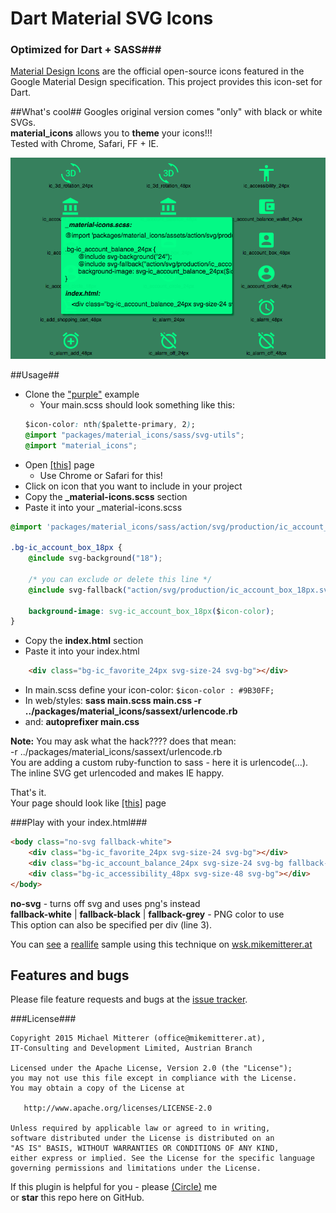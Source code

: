 # Dart Material SVG Icons
### Optimized for Dart + SASS###

[Material Design Icons][materialicons] are the official open-source icons featured in the Google Material Design specification.
This project provides this icon-set for Dart.
 
##What's cool##
Googles original version comes "only" with black or white SVGs.  
**material_icons** allows you to **theme** your icons!!!  
Tested with Chrome, Safari, FF + IE.

![Screenshot][screenshot]

##Usage##
* Clone the ["purple"][purple] example
  - Your main.scss should look something like this:
  ```css
  $icon-color: nth($palette-primary, 2);
  @import "packages/material_icons/sass/svg-utils";
  @import "material_icons";
  ``` 
* Open <a href="https://rawgit.com/MikeMitterer/dart-material-icons/master/lib/sass/index.html" target="_blank">[this]</a> page
  - Use Chrome or Safari for this!
* Click on icon that you want to include in your project
* Copy the **_material-icons.scss** section
* Paste it into your _material-icons.scss
```css
@import 'packages/material_icons/sass/action/svg/production/ic_account_box_18px';

.bg-ic_account_box_18px {
    @include svg-background("18");
    
    /* you can exclude or delete this line */
    @include svg-fallback("action/svg/production/ic_account_box_18px.svg","action/2x_web/ic_account_box_black_18dp.png","action/2x_web/ic_account_box_white_18dp.png","action/2x_web/ic_account_box_grey600_18dp.png");
    
    background-image: svg-ic_account_box_18px($icon-color);
}
```
* Copy the **index.html** section
* Paste it into your index.html
```html
    <div class="bg-ic_favorite_24px svg-size-24 svg-bg"></div>
```
* In main.scss define your icon-color: `$icon-color : #9B30FF;`
* In web/styles: **sass main.scss main.css -r ../packages/material_icons/sassext/urlencode.rb**
* and: **autoprefixer main.css**

**Note:**
You may ask what the hack???? does that mean:  
-r ../packages/material_icons/sassext/urlencode.rb  
You are adding a custom ruby-function to sass - here it is urlencode(...).  
The inline SVG get urlencoded and makes IE happy.  

That's it.    
Your page should look like <a href="https://rawgit.com/MikeMitterer/dart-material-icons/master/example/purple/web/index.html" target="_blank">[this]</a> page   

###Play with your index.html###

```html
<body class="no-svg fallback-white">
    <div class="bg-ic_favorite_24px svg-size-24 svg-bg"></div>
    <div class="bg-ic_account_balance_24px svg-size-24 svg-bg fallback-grey"></div>
    <div class="bg-ic_accessibility_48px svg-size-48 svg-bg"></div>
</body>
```
**no-svg** - turns off svg and uses png's instead  
**fallback-white** | **fallback-black** | **fallback-grey** - PNG color to use  
This option can also be specified per div (line 3).    

You can [see](http://wsk.mikemitterer.at/) a [reallife] sample using this technique on [wsk.mikemitterer.at](http://wsk.mikemitterer.at/) 

## Features and bugs

Please file feature requests and bugs at the [issue tracker][tracker].

###License###

    Copyright 2015 Michael Mitterer (office@mikemitterer.at),
    IT-Consulting and Development Limited, Austrian Branch

    Licensed under the Apache License, Version 2.0 (the "License");
    you may not use this file except in compliance with the License.
    You may obtain a copy of the License at

       http://www.apache.org/licenses/LICENSE-2.0

    Unless required by applicable law or agreed to in writing,
    software distributed under the License is distributed on an
    "AS IS" BASIS, WITHOUT WARRANTIES OR CONDITIONS OF ANY KIND,
    either express or implied. See the License for the specific language
    governing permissions and limitations under the License.
    
If this plugin is helpful for you - please [(Circle)](http://gplus.mikemitterer.at/) me  
or **star** this repo here on GitHub.
      
[tracker]: https://github.com/MikeMitterer/dart-material-icons/issues
[live]: https://rawgit.com/MikeMitterer/dart-material-icons/master/lib/sass/index.html
[materialicons]: https://github.com/google/material-design-icons
[purple]: https://github.com/MikeMitterer/dart-material-icons/tree/master/example/purple
[screenshot]: https://github.com/MikeMitterer/dart-material-icons/raw/master/lib/sass/screenshot.png?raw=true
[reallife]: https://github.com/MikeMitterer/dart-wsk-material/tree/master/example
